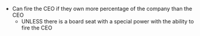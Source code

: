 - Can fire the CEO if they own more percentage of the company than the CEO
	- UNLESS there is a board seat with a special power with the ability to fire the CEO